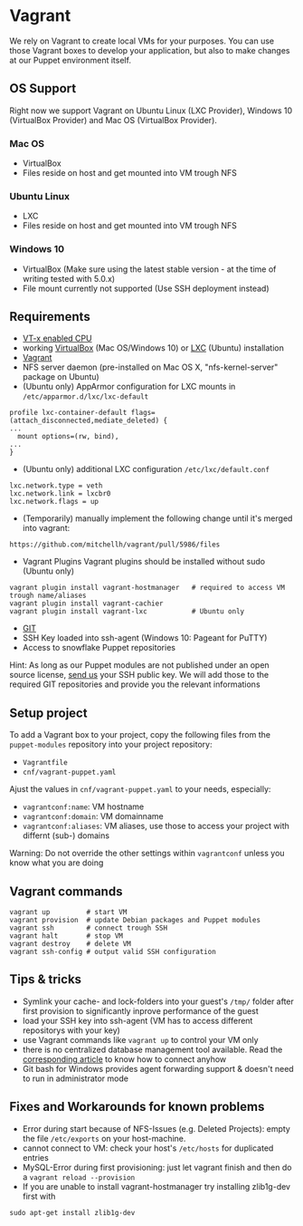 # Vagrant

We rely on Vagrant to create local VMs for your purposes. You can use those Vagrant boxes to develop your application, but also to make changes at our Puppet environment itself.


## OS Support

Right now we support Vagrant on Ubuntu Linux (LXC Provider), Windows 10 (VirtualBox Provider) and Mac OS (VirtualBox Provider).


### Mac OS

* VirtualBox
* Files reside on host and get mounted into VM trough NFS


### Ubuntu Linux

* LXC
* Files reside on host and get mounted into VM trough NFS

### Windows 10

* VirtualBox (Make sure using the latest stable version - at the time of writing tested with 5.0.x)
* File mount currently not supported (Use SSH deployment instead) 

## Requirements

* [VT-x enabled CPU](http://en.wikipedia.org/wiki/X86_virtualization#Intel-VT-x)
* working [VirtualBox](https://www.virtualbox.org/) (Mac OS/Windows 10) or [LXC](https://linuxcontainers.org/) (Ubuntu) installation
* [Vagrant](http://www.vagrantup.com/downloads.html)
* NFS server daemon (pre-installed on Mac OS X, "nfs-kernel-server" package on Ubuntu)
* (Ubuntu only) AppArmor configuration for LXC mounts in `/etc/apparmor.d/lxc/lxc-default`
```
profile lxc-container-default flags=(attach_disconnected,mediate_deleted) {
...
  mount options=(rw, bind),
...
}
```
* (Ubuntu only) additional LXC configuration `/etc/lxc/default.conf`
```
lxc.network.type = veth
lxc.network.link = lxcbr0
lxc.network.flags = up
```
* (Temporarily) manually implement the following change until it's merged into vagrant:
```
https://github.com/mitchellh/vagrant/pull/5986/files
```
* Vagrant Plugins
Vagrant plugins should be installed without sudo (Ubuntu only)
```
vagrant plugin install vagrant-hostmanager   # required to access VM trough name/aliases
vagrant plugin install vagrant-cachier
vagrant plugin install vagrant-lxc           # Ubuntu only
```
* [GIT](https://git-scm.com/)
* SSH Key loaded into ssh-agent (Windows 10: Pageant for PuTTY)
* Access to snowflake Puppet repositories

Hint: As long as our Puppet modules are not published under an open source license, [send us](/support.md) your SSH public key. We will add those to the required GIT repositories and provide you the relevant informations
 

## Setup project

To add a Vagrant box to your project, copy the following files from the `puppet-modules` repository into your project repository:

* `Vagrantfile`
* `cnf/vagrant-puppet.yaml`

Ajust the values in `cnf/vagrant-puppet.yaml` to your needs, especially:

* `vagrantconf:name`: VM hostname
* `vagrantconf:domain`: VM domainname
* `vagrantconf:aliases`: VM aliases, use those to access your project with differnt (sub-) domains

Warning: Do not override the other settings within `vagrantconf` unless you know what you are doing


## Vagrant commands

```
vagrant up         # start VM
vagrant provision  # update Debian packages and Puppet modules
vagrant ssh        # connect trough SSH
vagrant halt       # stop VM
vagrant destroy    # delete VM
vagrant ssh-config # output valid SSH configuration
```


## Tips & tricks

 * Symlink your cache- and lock-folders into your guest's `/tmp/` folder after first provision to significantly inprove performance of the guest 
 * load your SSH key into ssh-agent (VM has to access different repositorys with your key)
 * use Vagrant commands like `vagrant up` to control your VM only
 * there is no centralized database management tool available. Read the [corresponding article](https://snowflakehosting.ch/#!services/database.md#Access) to know how to connect anyhow
 * Git bash for Windows provides agent forwarding support & doesn't need to run in administrator mode

## Fixes and Workarounds for known problems

 * Error during start because of NFS-Issues (e.g. Deleted Projects): empty the file `/etc/exports` on your host-machine.
 * cannot connect to VM: check your host's `/etc/hosts` for duplicated entries
 * MySQL-Error during first provisioning: just let vagrant finish and then do a `vagrant reload --provision`
 * If you are unable to install vagrant-hostmanager try installing zlib1g-dev first with
```
sudo apt-get install zlib1g-dev
```
